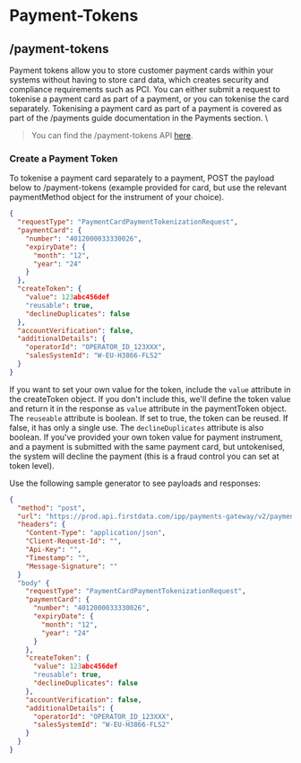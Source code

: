 # Payment-Tokens

## /payment-tokens

Payment tokens allow you to store customer payment cards within your systems without having to store card data, which creates security and compliance requirements such as PCI. You can either submit a request to tokenise a payment card as part of a payment, or you can tokenise the card separately. Tokenising a payment card as part of a payment is covered as part of the /payments guide documentation in the Payments section. \

<!-- theme: success -->

> You can find the /payment-tokens API [here](https://docs.fiserv.com/docs/payments/reference/Payments.v1.yaml/paths/~1payment-tokens/post).

### Create a Payment Token

To tokenise a payment card separately to a payment, POST the payload below to /payment-tokens (example provided for card, but use the relevant paymentMethod object for the instrument of your choice). 

```json YAML
{
  "requestType": "PaymentCardPaymentTokenizationRequest",
  "paymentCard": {
    "number": "4012000033330026",
    "expiryDate": {
      "month": "12",
      "year": "24"
    }
  },
  "createToken": {
    "value": 123abc456def
    "reusable": true,
    "declineDuplicates": false
  },
  "accountVerification": false,
  "additionalDetails": {
    "operatorId": "OPERATOR_ID_123XXX",
    "salesSystemId": "W-EU-H3866-FLS2"
  }
}
```

If you want to set your own value for the token, include the `value` attribute in the createToken object. If you don't include this, we'll define the token value and return it in the response as `value` attribute in the paymentToken object. The `reuseable` attribute is boolean. If set to true, the token can be reused. If false, it has only a single use. The `declineDuplicates` attribute is also boolean. If you've provided your own token value for payment instrument, and a payment is submitted with the same payment card, but untokenised, the system will decline the payment (this is a fraud control you can set at token level).

Use the following sample generator to see payloads and responses:

```json http
{
  "method": "post",
  "url": "https://prod.api.firstdata.com/ipp/payments-gateway/v2/payment-tokens",
  "headers": {
    "Content-Type": "application/json",
    "Client-Request-Id": "",
    "Api-Key": "",
    "Timestamp": "",
    "Message-Signature": ""
  }
  "body" {
    "requestType": "PaymentCardPaymentTokenizationRequest",
    "paymentCard": {
      "number": "4012000033330026",
      "expiryDate": {
        "month": "12",
        "year": "24"
      }
    },
    "createToken": {
      "value": 123abc456def
      "reusable": true,
      "declineDuplicates": false
    },
    "accountVerification": false,
    "additionalDetails": {
      "operatorId": "OPERATOR_ID_123XXX",
      "salesSystemId": "W-EU-H3866-FLS2"
    }
  }
} 
``` 